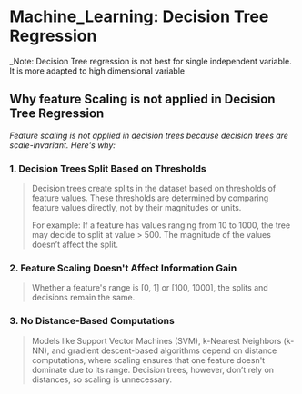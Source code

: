 # Machine_Learning: Decision Tree Regression
_Note: Decision Tree regression is not best for single independent variable. It is more adapted to high dimensional variable

## Why feature Scaling is not applied in Decision Tree Regression
_Feature scaling is not applied in decision trees because decision trees are scale-invariant. Here's why:_

### 1. Decision Trees Split Based on Thresholds
>Decision trees create splits in the dataset based on thresholds of feature values.
>These thresholds are determined by comparing feature values directly, not by their magnitudes or units.
> 
>For example:
>If a feature has values ranging from 10 to 1000, the tree may decide to split at value > 500. The magnitude of the values doesn’t affect the split.

### 2. Feature Scaling Doesn't Affect Information Gain
> Whether a feature's range is [0, 1] or [100, 1000], the splits and decisions remain the same.

### 3. No Distance-Based Computations
> Models like Support Vector Machines (SVM), k-Nearest Neighbors (k-NN), and gradient descent-based algorithms depend on distance computations, where scaling ensures that one feature doesn't dominate due to its range.
> Decision trees, however, don’t rely on distances, so scaling is unnecessary.
